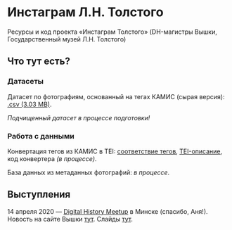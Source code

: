 # Инстаграм Л.Н. Толстого
Ресурсы и код проекта «Инстаграм Толстого» (DH-магистры Вышки, Государственный музей Л.Н. Толстого)

## Что тут есть?

### Датасеты
Датасет по фотографиям, основанный на тегах КАМИС (сырая версия): [.csv (3.03 MB)](./datasets/tolstoy_photos.csv). 

_Подчищенный датасет в процессе подготовки!_

### Работа с данными

Конвертация тегов из КАМИС в TEI: [соответствие тегов](kamis_tags_to_TEI.tsv), [TEI-описание](TEI_desc_for_photos_sample.xml), код конвертера _(в процессе)_.

База данных из метаданных фотографий: _в процессе_.

## Выступления
14 апреля 2020 — [Digital History Meetup]() в Минске (спасибо, Аня!). Новость на сайте Вышки [тут](https://hum.hse.ru/digital/news/354335283.html). Слайды [тут](https://creaciond.github.io/slides/conferences/202003_digital_history_meetup_minsk.pdf).
